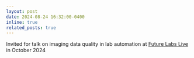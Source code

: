 ```yaml
---
layout: post
date: 2024-08-24 16:32:00-0400
inline: true
related_posts: true
---
```

Invited for talk on imaging data quality in lab automation at [Future Labs Live](https://www.terrapinn.com/conference/future-labs-live-usa/) in October 2024
